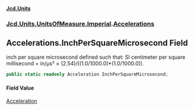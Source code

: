 #### [Jcd.Units](index.md 'index')
### [Jcd.Units.UnitsOfMeasure.Imperial](Jcd.Units.UnitsOfMeasure.Imperial.md 'Jcd.Units.UnitsOfMeasure.Imperial').[Accelerations](Accelerations.md 'Jcd.Units.UnitsOfMeasure.Imperial.Accelerations')

## Accelerations.InchPerSquareMicrosecond Field

inch per square microsecond defined such that: SI centimeter per square millisecond = in/μs² × (2.54)/((1.0/1000.0)*(1.0/1000.0)).

```csharp
public static readonly Acceleration InchPerSquareMicrosecond;
```

#### Field Value
[Acceleration](Acceleration.md 'Jcd.Units.UnitTypes.Acceleration')